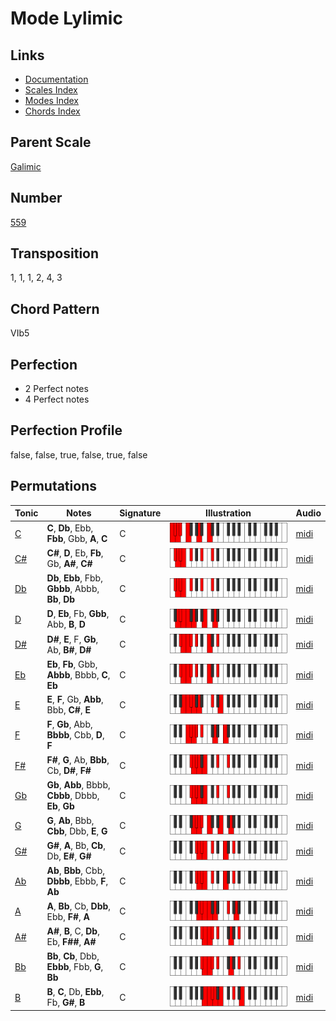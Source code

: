# Mode Lylimic

## Links

- [Documentation](README.md)
- [Scales Index](Scales.md)
- [Modes Index](Modes.md)
- [Chords Index](Chords.md)

## Parent Scale

[Galimic](ScaleGalimic.md)

## Number

[559](https://ianring.com/musictheory/scales/559)

## Transposition

1, 1, 1, 2, 4, 3

## Chord Pattern

VIb5

## Perfection

- 2 Perfect notes
- 4 Perfect notes

## Perfection Profile

false, false, true, false, true, false

## Permutations

| Tonic | Notes | Signature | Illustration | Audio |
|-------|-------|-----------|--------------|-------|
| [C](ModeCNaturalLylimic.md) | **C**, **Db**, Ebb, **Fbb**, Gbb, **A**, **C** | C | ![CNaturalLylimic](ModeCNaturalLylimic.png) | [midi](https://github.com/edipermadi/music/blob/main/docs/ModeCNaturalLylimic.mid?raw=true) |
| [C#](ModeCSharpLylimic.md) | **C#**, **D**, Eb, **Fb**, Gb, **A#**, **C#** | C | ![CSharpLylimic](ModeCSharpLylimic.png) | [midi](https://github.com/edipermadi/music/blob/main/docs/ModeCSharpLylimic.mid?raw=true) |
| [Db](ModeDFlatLylimic.md) | **Db**, **Ebb**, Fbb, **Gbbb**, Abbb, **Bb**, **Db** | C | ![DFlatLylimic](ModeDFlatLylimic.png) | [midi](https://github.com/edipermadi/music/blob/main/docs/ModeDFlatLylimic.mid?raw=true) |
| [D](ModeDNaturalLylimic.md) | **D**, **Eb**, Fb, **Gbb**, Abb, **B**, **D** | C | ![DNaturalLylimic](ModeDNaturalLylimic.png) | [midi](https://github.com/edipermadi/music/blob/main/docs/ModeDNaturalLylimic.mid?raw=true) |
| [D#](ModeDSharpLylimic.md) | **D#**, **E**, F, **Gb**, Ab, **B#**, **D#** | C | ![DSharpLylimic](ModeDSharpLylimic.png) | [midi](https://github.com/edipermadi/music/blob/main/docs/ModeDSharpLylimic.mid?raw=true) |
| [Eb](ModeEFlatLylimic.md) | **Eb**, **Fb**, Gbb, **Abbb**, Bbbb, **C**, **Eb** | C | ![EFlatLylimic](ModeEFlatLylimic.png) | [midi](https://github.com/edipermadi/music/blob/main/docs/ModeEFlatLylimic.mid?raw=true) |
| [E](ModeENaturalLylimic.md) | **E**, **F**, Gb, **Abb**, Bbb, **C#**, **E** | C | ![ENaturalLylimic](ModeENaturalLylimic.png) | [midi](https://github.com/edipermadi/music/blob/main/docs/ModeENaturalLylimic.mid?raw=true) |
| [F](ModeFNaturalLylimic.md) | **F**, **Gb**, Abb, **Bbbb**, Cbb, **D**, **F** | C | ![FNaturalLylimic](ModeFNaturalLylimic.png) | [midi](https://github.com/edipermadi/music/blob/main/docs/ModeFNaturalLylimic.mid?raw=true) |
| [F#](ModeFSharpLylimic.md) | **F#**, **G**, Ab, **Bbb**, Cb, **D#**, **F#** | C | ![FSharpLylimic](ModeFSharpLylimic.png) | [midi](https://github.com/edipermadi/music/blob/main/docs/ModeFSharpLylimic.mid?raw=true) |
| [Gb](ModeGFlatLylimic.md) | **Gb**, **Abb**, Bbbb, **Cbbb**, Dbbb, **Eb**, **Gb** | C | ![GFlatLylimic](ModeGFlatLylimic.png) | [midi](https://github.com/edipermadi/music/blob/main/docs/ModeGFlatLylimic.mid?raw=true) |
| [G](ModeGNaturalLylimic.md) | **G**, **Ab**, Bbb, **Cbb**, Dbb, **E**, **G** | C | ![GNaturalLylimic](ModeGNaturalLylimic.png) | [midi](https://github.com/edipermadi/music/blob/main/docs/ModeGNaturalLylimic.mid?raw=true) |
| [G#](ModeGSharpLylimic.md) | **G#**, **A**, Bb, **Cb**, Db, **E#**, **G#** | C | ![GSharpLylimic](ModeGSharpLylimic.png) | [midi](https://github.com/edipermadi/music/blob/main/docs/ModeGSharpLylimic.mid?raw=true) |
| [Ab](ModeAFlatLylimic.md) | **Ab**, **Bbb**, Cbb, **Dbbb**, Ebbb, **F**, **Ab** | C | ![AFlatLylimic](ModeAFlatLylimic.png) | [midi](https://github.com/edipermadi/music/blob/main/docs/ModeAFlatLylimic.mid?raw=true) |
| [A](ModeANaturalLylimic.md) | **A**, **Bb**, Cb, **Dbb**, Ebb, **F#**, **A** | C | ![ANaturalLylimic](ModeANaturalLylimic.png) | [midi](https://github.com/edipermadi/music/blob/main/docs/ModeANaturalLylimic.mid?raw=true) |
| [A#](ModeASharpLylimic.md) | **A#**, **B**, C, **Db**, Eb, **F##**, **A#** | C | ![ASharpLylimic](ModeASharpLylimic.png) | [midi](https://github.com/edipermadi/music/blob/main/docs/ModeASharpLylimic.mid?raw=true) |
| [Bb](ModeBFlatLylimic.md) | **Bb**, **Cb**, Dbb, **Ebbb**, Fbb, **G**, **Bb** | C | ![BFlatLylimic](ModeBFlatLylimic.png) | [midi](https://github.com/edipermadi/music/blob/main/docs/ModeBFlatLylimic.mid?raw=true) |
| [B](ModeBNaturalLylimic.md) | **B**, **C**, Db, **Ebb**, Fb, **G#**, **B** | C | ![BNaturalLylimic](ModeBNaturalLylimic.png) | [midi](https://github.com/edipermadi/music/blob/main/docs/ModeBNaturalLylimic.mid?raw=true) |
